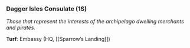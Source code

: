 ---
---

### Dagger Isles Consulate (1S)
*Those that represent the interests of the archipelago dwelling merchants and pirates.* 

**Turf**: Embassy (HQ, [[Sparrow’s Landing]])